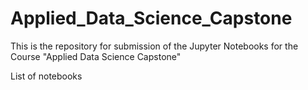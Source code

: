 # Applied_Data_Science_Capstone
This is the repository for submission of the Jupyter Notebooks for the Course  "Applied Data Science Capstone"

List of notebooks
